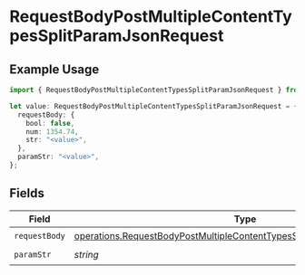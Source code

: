 # RequestBodyPostMultipleContentTypesSplitParamJsonRequest

## Example Usage

```typescript
import { RequestBodyPostMultipleContentTypesSplitParamJsonRequest } from "openapi/sdk/models/operations";

let value: RequestBodyPostMultipleContentTypesSplitParamJsonRequest = {
  requestBody: {
    bool: false,
    num: 1354.74,
    str: "<value>",
  },
  paramStr: "<value>",
};
```

## Fields

| Field                                                                                                                                                                     | Type                                                                                                                                                                      | Required                                                                                                                                                                  | Description                                                                                                                                                               |
| ------------------------------------------------------------------------------------------------------------------------------------------------------------------------- | ------------------------------------------------------------------------------------------------------------------------------------------------------------------------- | ------------------------------------------------------------------------------------------------------------------------------------------------------------------------- | ------------------------------------------------------------------------------------------------------------------------------------------------------------------------- |
| `requestBody`                                                                                                                                                             | [operations.RequestBodyPostMultipleContentTypesSplitParamJsonRequestBody](../../../sdk/models/operations/requestbodypostmultiplecontenttypessplitparamjsonrequestbody.md) | :heavy_check_mark:                                                                                                                                                        | N/A                                                                                                                                                                       |
| `paramStr`                                                                                                                                                                | *string*                                                                                                                                                                  | :heavy_check_mark:                                                                                                                                                        | N/A                                                                                                                                                                       |